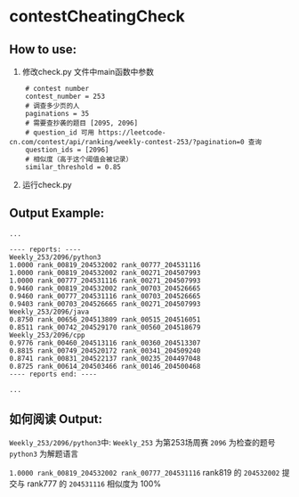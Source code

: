 # contestCheatingCheck

## How to use:
1. 修改check.py 文件中main函数中参数
```
    # contest number
    contest_number = 253
    # 调查多少页的人
    paginations = 35
    # 需要查抄袭的题目 [2095, 2096]
    # question_id 可用 https://leetcode-cn.com/contest/api/ranking/weekly-contest-253/?pagination=0 查询
    question_ids = [2096]
    # 相似度（高于这个阈值会被记录）
    similar_threshold = 0.85
```
2. 运行check.py



## Output Example:

```
...

---- reports: ----
Weekly_253/2096/python3
1.0000 rank_00819_204532002 rank_00777_204531116
1.0000 rank_00819_204532002 rank_00271_204507993
1.0000 rank_00777_204531116 rank_00271_204507993
0.9460 rank_00819_204532002 rank_00703_204526665
0.9460 rank_00777_204531116 rank_00703_204526665
0.9403 rank_00703_204526665 rank_00271_204507993
Weekly_253/2096/java
0.8750 rank_00656_204513809 rank_00515_204516051
0.8511 rank_00742_204529170 rank_00560_204518679
Weekly_253/2096/cpp
0.9776 rank_00460_204513116 rank_00360_204513307
0.8815 rank_00749_204520172 rank_00341_204509240
0.8741 rank_00831_204522137 rank_00235_204497048
0.8725 rank_00614_204503466 rank_00146_204500468
---- reports end: ----

...
```

## 如何阅读 Output:
`Weekly_253/2096/python3`中:
`Weekly_253` 为第253场周赛
`2096` 为检查的题号
`python3` 为解题语言

`1.0000 rank_00819_204532002 rank_00777_204531116`
rank819 的 `204532002` 提交与 rank777 的 `204531116` 相似度为 100%

